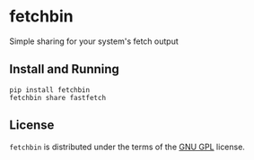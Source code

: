# fetchbin

Simple sharing for your system's fetch output

## Install and Running

```
pip install fetchbin
fetchbin share fastfetch
```

## License

`fetchbin` is distributed under the terms of the [GNU GPL](LICENSE.txt) license.
